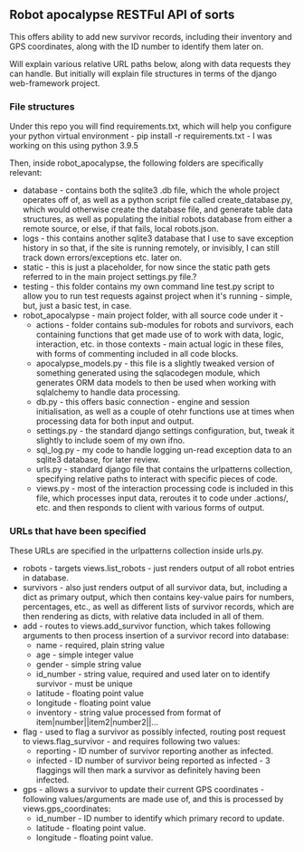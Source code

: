 Robot apocalypse RESTFul API of sorts
-------------------------------------

This offers ability to add new survivor records, including their inventory and GPS coordinates, along with the ID number to identify them later on.

Will explain various relative URL paths below, along with data requests they can handle. But initially will explain file structures in terms of the django web-framework project.

### File structures

Under this repo you will find requirements.txt, which will help you configure your python virtual environment - pip install -r requirements.txt - I was working on this using python 3.9.5

Then, inside robot\_apocalypse, the following folders are specifically relevant:  

*   database - contains both the sqlite3 .db file, which the whole project operates off of, as well as a python script file called create\_database.py, which would otherwise create the database file, and generate table data structures, as well as populating the initial robots database from either a remote source, or else, if that fails, local robots.json.
*   logs - this contains another sqlite3 database that I use to save exception history in so that, if the site is running remotely, or invisibly, I can still track down errors/exceptions etc. later on.
*   static - this is just a placeholder, for now since the static path gets referred to in the main project settings.py file.?
*   testing - this folder contains my own command line test.py script to allow you to run test requests against project when it's running - simple, but, just a basic test, in case.
*   robot\_apocalypse - main project folder, with all source code under it -
    *   actions - folder contains sub-modules for robots and survivors, each containing functions that get made use of to work with data, logic, interaction, etc. in those contexts - main actual logic in these files, with forms of commenting included in all code blocks.
    *   apocalypse\_models.py - this file is a slightly tweaked version of something generated using the sqlacodegen module, which generates ORM data models to then be used when working with sqlalchemy to handle data processing.
    *   db.py - this offers basic connection - engine and session initialisation, as well as a couple of otehr functions use at times when processing data for both input and output.
    *   settings.py - the standard django settings configuration, but, tweak it slightly to include soem of my own ifno.
    *   sql\_log.py - my code to handle logging un-read exception data to an sqlite3 database, for later review.
    *   urls.py - standard django file that contains the urlpatterns collection, specifying relative paths to interact with specific pieces of code.
    *   views.py - most of the interaction processing code is included in this file, which processes input data, reroutes it to code under .actions/, etc. and then responds to client with various forms of output.

### URLs that have been specified

These URLs are specified in the urlpatterns collection inside urls.py.  

*   robots - targets views.list\_robots - just renders output of all robot entries in database.
*   survivors - also just renders output of all survivor data, but, including a dict as primary output, which then contains key-value pairs for numbers, percentages, etc., as well as different lists of survivor records, which are then rendering as dicts, with relative data included in all of them.
*   add - routes to views.add\_survivor function, which takes following arguments to then process insertion of a survivor record into database:
    *   name - required, plain string value
    *   age - simple integer value
    *   gender - simple string value
    *   id\_number - string value, required and used later on to identify survivor - must be unique
    *   latitude - floating point value
    *   longitude - floating point value
    *   inventory - string value processed from format of item|number||item2|number2||...
*   flag - used to flag a survivor as possibly infected, routing post request to views.flag\_survivor - and requires following two values:
    *   reporting - ID number of survivor reporting another as infected.
    *   infected - ID number of survivor being reported as infected - 3 flaggings will then mark a survivor as definitely having been infected.
*   gps - allows a survivor to update their current GPS coordinates - following values/arguments are made use of, and this is processed by views.gps\_coordinates:
    *   id\_number - ID number to identify which primary record to update.
    *   latitude - floating point value.
    *   longitude - floating point value.